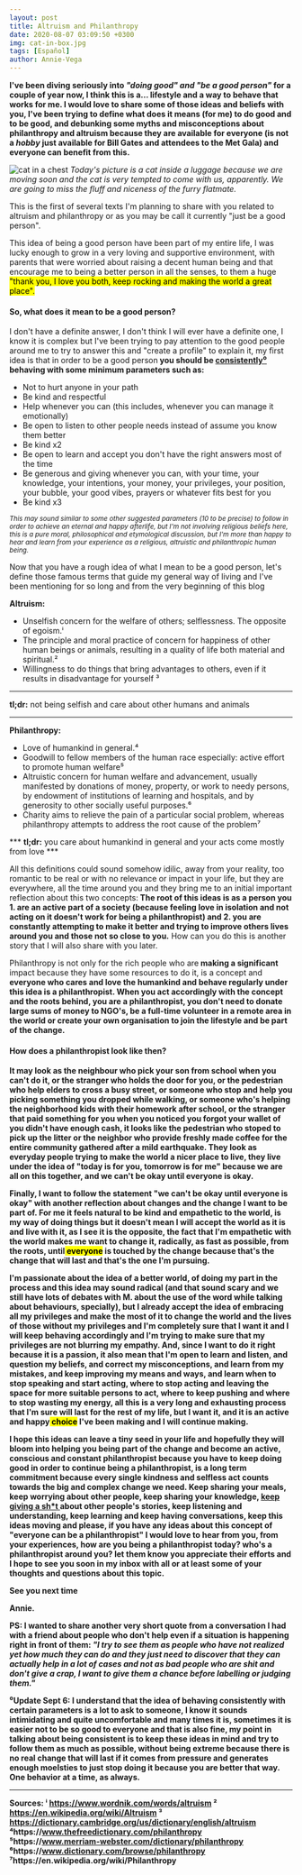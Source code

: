 ```yaml
---
layout: post
title: Altruism and Philanthropy
date: 2020-08-07 03:09:50 +0300
img: cat-in-box.jpg
tags: [Español]
author: Annie-Vega
---
```

<b>I've been diving seriously into<i> "doing good" and "be a good person"</i> for a couple of year now, I think this is a... lifestyle and a way to behave that works for me. I would love to share some of those ideas and beliefs with you, I've been trying to define what does it means (for me) to do good and to be good, and debunking some myths and misconceptions about philanthropy and altruism because they are available for everyone (is not a<i> hobby</i> just available for Bill Gates and attendees to the Met Gala) and everyone can benefit from this. </b>

![cat in a chest]({{site.baseurl}}/images/pages/cat-in-box.jpg)
<i>Today's picture is a cat inside a luggage because we are moving soon and the cat is very tempted to come with us, apparently. We are going to miss the fluff and niceness of the furry flatmate.</i>

This is the first of several texts I'm planning to share with you related to altruism and philanthropy or as you may be call it currently "just be a good person". 

This idea of being a good person have been part of my entire life, I was lucky enough to grow in a very loving and supportive environment, with parents that were worried about raising a decent human being and that encourage me to being a better person in all the senses, to them a huge<mark> "thank you, I love you both, keep rocking and making the world a great place".</mark>

#### So, what does it mean to be a good person? 

I don't have a definite answer, I don't think I will ever have a definite one, I know it is complex but I've been trying to pay attention to the good people around me to try to answer this and "create a profile" to explain it, my first idea is that in order to be a good person<b> you should be <ins>consistently⁰</ins> behaving with some minimum parameters such as: </b>

<ul>
   <li> Not to hurt anyone in your path</li>
   <li> Be kind and respectful</li>
   <li> Help whenever you can (this includes, whenever you can manage it emotionally)</li>
   <li> Be open to listen to other people needs instead of assume you know them better</li>
   <li> Be kind x2</li>
   <li> Be open to learn and accept you don't have the right answers most of the time</li>
   <li> Be generous and giving whenever you can, with your time, your knowledge, your intentions, your money, your privileges, your position, your bubble, your good vibes, prayers or whatever fits best for you</li>
   <li> Be kind x3</li>
</ul>

<i><small>This may sound similar to some other suggested parameters (10 to be precise) to follow in order to achieve an eternal and happy afterlife, but I'm not involving religious beliefs here, this is a pure moral, philosophical and etymological discussion, but I'm more than happy to hear and learn from your experience as a religious, altruistic and philanthropic human being.</small></i>

Now that you have a rough idea of what I mean to be a good person, let's define those famous terms that guide my general way of living and I've been mentioning for so long and from the very beginning of this blog

<b>Altruism: </b>
<ul>
<li> Unselfish concern for the welfare of others; selflessness. The opposite of egoism.ⁱ</li>
   <li> The principle and moral practice of concern for happiness of other human beings or animals, resulting in a quality of life both material and spiritual.²</li>
   <li> Willingness to do things that bring advantages to others, even if it results in disadvantage for yourself ³</li>
</ul>

***
<b>tl;dr:</b> not being selfish and care about other humans and animals
***

<b>Philanthropy:</b>
<ul>
   <li> Love of humankind in general.⁴</li>
   <li> Goodwill to fellow members of the human race especially: active effort to promote human welfare⁵</li>
   <li> Altruistic concern for human welfare and advancement, usually manifested by donations of money, property, or work to needy persons, by endowment of institutions of learning and hospitals, and by generosity to other socially useful purposes.⁶</li>
   <li> Charity aims to relieve the pain of a particular social problem, whereas philanthropy attempts to address the root cause of the problem⁷</li>
</ul>
***
<b>tl;dr:</b> you care about humankind in general and your acts come mostly from love 
***

All this definitions could sound somehow idilic, away from your reality, too romantic to be real or with no relevance or impact in your life, but they are everywhere, all the time around you and they bring me to an initial important reflection about this two concepts:<b> The root of this ideas is as a person you 1. are an active part of a society (because feeling love in isolation and not acting on it doesn't work for being a philanthropist) and 2. you are constantly attempting to make it better and trying to improve others lives around you and those not so close to you.</b> How can you do this is another story that I will also share with you later.

Philanthropy is not only for the rich people who are<b> making a significant</b> impact because they have some resources to do it, is a concept and<b> everyone who cares and love the humankind and behave regularly under this idea is a philanthropist.<b> When you act accordingly with the concept and the roots behind, you are a philanthropist, you don't need to donate large sums of money to NGO's, be a full-time volunteer in a remote area in the world or create your own organisation to join the lifestyle and be part of the change.

#### How does a philanthropist look like then? 

It may look as the neighbour who pick your son from school when you can't do it, or the stranger who holds the door for you, or the pedestrian who help elders to cross a busy street, or someone who stop and help you picking something you dropped while walking, or someone who's helping the neighborhood kids with their homework after school, or the stranger that paid something for you when you noticed you forgot your wallet of you didn't have enough cash, it looks like the pedestrian who stoped to pick up the litter or the neighbor who provide freshly made coffee for the entire community gathered after a mild earthquake.<b> They look as everyday people trying to make the world a nicer place to live, they live under the idea of "today is for you, tomorrow is for me" because we are all on this together, and we can't be okay until everyone is okay.</b>

Finally, I want to follow the statement "we can't be okay until everyone is okay" with another reflection about changes and the change I want to be part of. For me it feels natural to be kind and empathetic to the world, is my way of doing things but it doesn't mean I will accept the world as it is and live with it, as I see it is the opposite,<b> the fact that I'm empathetic with the world makes me want to change it, radically, as fast as possible, from the roots, until<mark> everyone</mark> is touched by the change because that's the change that will last and that's the one I'm pursuing.</b>

I'm passionate about the idea of a better world, of doing my part in the process and this idea may sound radical (and that sound scary and we still have lots of debates with M. about the use of the word while talking about behaviours, specially), but<b> I already accept the idea of embracing all my privileges and make the most of it to change the world and the lives of those without my privileges and I'm completely sure that I want it and I will keep behaving accordingly and I'm trying to make sure that my privileges are not blurring my empathy.</b> And, since I want to do it right because it is a passion, it also mean that I'm open to learn and listen, and question my beliefs, and correct my misconceptions, and learn from my mistakes, and keep improving my means and ways, and learn when to stop speaking and start acting, where to stop acting and leaving the space for more suitable persons to act, where to keep pushing and where to stop wasting my energy, all this is a very long and exhausting process that I'm sure will last for the rest of my life, but<b> I want it, and it is an active and happy<mark> choice</mark> I've been making and I will continue making.</b>

I hope this ideas can leave a tiny seed in your life and hopefully they will bloom into helping you being part of the change and become an active, conscious and<b> constant</b> philanthropist because you have to keep doing good in order to continue being a philanthropist, is a long term commitment because every single kindness and selfless act counts towards the big and complex change we need.  Keep sharing your meals, keep worrying about other people, keep sharing your knowledge, <a href="https://www.instagram.com/p/CDR0W_ZHsKr/">keep giving a sh*t </a> about other people's stories, keep listening and understanding, keep learning and keep having conversations, keep this ideas moving and please, if you have any ideas about this concept of "everyone can be a philanthropist" I would love to hear from you, from your experiences, how are you being a philanthropist today? who's a philanthropist around you? let them know you appreciate their efforts and I hope to see you soon in my inbox with all or at least some of your thoughts and questions about this topic.

See you next time

Annie.


PS: I wanted to share another very short quote from a conversation I had with a friend about people who don't help even if a situation is happening right in front of them:<i> "I try to see them as people who have not realized yet how much they can do and they just need to discover that they can actually help in a lot of cases and not as bad people who are shit and don't give a crap, I want to give them a chance before labelling or judging them."</i>


<b>⁰Update Sept 6:</b> I understand that the idea of behaving consistently with certain parameters is a lot to ask to someone, I know it sounds intimidating and quite uncomfortable and many times it is, sometimes it is easier not to be so good to everyone and that is also fine, my point in talking about being consistent is to keep these ideas in mind and try to follow them as much as possible, without being extreme because there is no real change that will last if it comes from pressure and generates enough moelsties to just stop doing it because you are better that way. One behavior at a time, as always.

***

Sources: 
ⁱ https://www.wordnik.com/words/altruism
² https://en.wikipedia.org/wiki/Altruism 
³ https://dictionary.cambridge.org/us/dictionary/english/altruism 
⁴https://www.thefreedictionary.com/philanthropy
⁵https://www.merriam-webster.com/dictionary/philanthropy 
⁶https://www.dictionary.com/browse/philanthropy 
⁷https://en.wikipedia.org/wiki/Philanthropy




